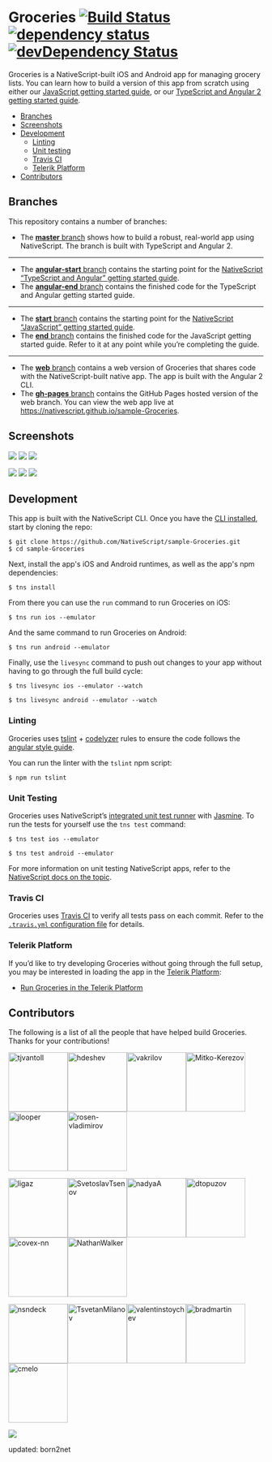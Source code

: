 # Groceries [![Build Status](https://travis-ci.org/NativeScript/sample-Groceries.svg?branch=master)](https://travis-ci.org/NativeScript/sample-Groceries) [![dependency status](https://david-dm.org/nativescript/sample-Groceries.svg)](https://david-dm.org/nativescript/sample-Groceries) [![devDependency Status](https://david-dm.org/nativescript/sample-Groceries/dev-status.svg)](https://david-dm.org/nativescript/sample-Groceries#info=devDependencies)

Groceries is a NativeScript-built iOS and Android app for managing grocery lists. You can learn how to build a version of this app from scratch using either our [JavaScript getting started guide](http://docs.nativescript.org/tutorial/chapter-0), or our [TypeScript and Angular 2 getting started guide](http://docs.nativescript.org/angular/tutorial/ng-chapter-0).

<!-- * [Download](#download) -->

* [Branches](#branches)
* [Screenshots](#screenshots)
* [Development](#development)
    * [Linting](#linting)
    * [Unit testing](#unit-testing)
    * [Travis CI](#travis)
    * [Telerik Platform](#telerik-platform)
* [Contributors](#contributors)

<!--
Commenting this out for now because until Groceries 3.0 drops (see https://github.com/NativeScript/sample-Groceries/issues/78), the version of the app in the stores and this repo don’t match up. Commenting this out == confusion-- (hopefully).

<h2 id="download">Download</h2>

The latest version of Groceries is available on the iOS App Store as well as Google Play:

<a href="https://itunes.apple.com/us/app/groceries-simple-grocery-lists/id1041129105?mt=8">
  <img src="assets/app-store-icons/ios-app-store.png">
</a>
<a href="https://play.google.com/store/apps/details?id=org.nativescript.groceries&hl=en">
  <img src="assets/app-store-icons/google-play.png">
</a>
-->

<h2 id="branches">Branches</h2>

This repository contains a number of branches:

* The [**master** branch](https://github.com/NativeScript/sample-Groceries/) shows how to build a robust, real-world app using NativeScript. The branch is built with TypeScript and Angular 2.

---

* The [**angular-start** branch](https://github.com/NativeScript/sample-Groceries/tree/angular-start) contains the starting point for the [NativeScript “TypeScript and Angular” getting started guide](http://docs.nativescript.org/angular/tutorial/ng-chapter-0).
* The [**angular-end** branch](https://github.com/NativeScript/sample-Groceries/tree/angular-end) contains the finished code for the TypeScript and Angular getting started guide.

---

* The [**start** branch](https://github.com/NativeScript/sample-Groceries/tree/start) contains the starting point for the [NativeScript “JavaScript” getting started guide](http://docs.nativescript.org/tutorial/chapter-0).
* The [**end** branch](https://github.com/NativeScript/sample-Groceries/tree/end) contains the finished code for the JavaScript getting started guide. Refer to it at any point while you’re completing the guide.

---

* The [**web** branch](https://github.com/NativeScript/sample-Groceries/tree/web) contains a web version of Groceries that shares code with the NativeScript-built native app. The app is built with the Angular 2 CLI.
* The [**gh-pages** branch](https://github.com/NativeScript/sample-Groceries/tree/gh-pages) contains the GitHub Pages hosted version of the web branch. You can view the web app live at <https://nativescript.github.io/sample-Groceries>.

<h2 id="screenshots">Screenshots</h2>

![](assets/screenshots/ios-1.png)
![](assets/screenshots/ios-2.png)
![](assets/screenshots/ios-3.png)

![](assets/screenshots/android-1.png)
![](assets/screenshots/android-2.png)
![](assets/screenshots/android-3.png)

<h2 id="development">Development</h2>

This app is built with the NativeScript CLI. Once you have the [CLI installed](http://docs.nativescript.org/angular/tutorial/ng-chapter-1#11-install-nativescript-and-configure-your-environment), start by cloning the repo:

```
$ git clone https://github.com/NativeScript/sample-Groceries.git
$ cd sample-Groceries
```

Next, install the app's iOS and Android runtimes, as well as the app's npm dependencies:

```
$ tns install
```

From there you can use the `run` command to run Groceries on iOS:

```
$ tns run ios --emulator
```

And the same command to run Groceries on Android:

```
$ tns run android --emulator
```

Finally, use the `livesync` command to push out changes to your app without having to go through the full build cycle:

```
$ tns livesync ios --emulator --watch
```
```
$ tns livesync android --emulator --watch
```

<h3 id="linting">Linting</h3>

Groceries uses [tslint](https://www.npmjs.com/package/tslint) + [codelyzer](https://github.com/mgechev/codelyzer) rules to ensure the code follows the [angular style guide](https://angular.io/docs/ts/latest/guide/style-guide.html).

You can run the linter with the `tslint` npm script:
```
$ npm run tslint
```

<h3 id="unit-testing">Unit Testing</h3>

Groceries uses NativeScript’s [integrated unit test runner](http://docs.nativescript.org/core-concepts/testing) with [Jasmine](http://jasmine.github.io/). To run the tests for yourself use the `tns test` command:

```
$ tns test ios --emulator
```

```
$ tns test android --emulator
```

For more information on unit testing NativeScript apps, refer to the [NativeScript docs on the topic](http://docs.nativescript.org/core-concepts/testing).

<h3 id="travis">Travis CI</h3>

Groceries uses [Travis CI](https://travis-ci.org/) to verify all tests pass on each commit. Refer to the [`.travis.yml` configuration file](https://github.com/NativeScript/sample-Groceries/blob/master/.travis.yml) for details.

<h3 id="telerik-platform">Telerik Platform</h3>

If you’d like to try developing Groceries without going through the full setup, you may be interested in loading the app in the [Telerik Platform](http://www.telerik.com/platform):

* [Run Groceries in the Telerik Platform](https://platform.telerik.com/#appbuilder/clone/https%3A%2F%2Fgithub.com%2FIcenium%2Fnativescript-sample-groceries)

<h2 id="contributors">Contributors</h2>

The following is a list of all the people that have helped build Groceries. Thanks for your contributions!

[<img alt="tjvantoll" src="https://avatars.githubusercontent.com/u/544280?v=3&s=117" width="117">](https://github.com/tjvantoll)[<img alt="hdeshev" src="https://avatars.githubusercontent.com/u/63219?v=3&s=117" width="117">](https://github.com/hdeshev)[<img alt="vakrilov" src="https://avatars.githubusercontent.com/u/4092076?v=3&s=117" width="117">](https://github.com/vakrilov)[<img alt="Mitko-Kerezov" src="https://avatars.githubusercontent.com/u/6683316?v=3&s=117" width="117">](https://github.com/Mitko-Kerezov)[<img alt="jlooper" src="https://avatars.githubusercontent.com/u/1450004?v=3&s=117" width="117">](https://github.com/jlooper)[<img alt="rosen-vladimirov" src="https://avatars.githubusercontent.com/u/8351653?v=3&s=117" width="117">](https://github.com/rosen-vladimirov)

[<img alt="ligaz" src="https://avatars.githubusercontent.com/u/19437?v=3&s=117" width="117">](https://github.com/ligaz)[<img alt="SvetoslavTsenov" src="https://avatars.githubusercontent.com/u/3598759?v=3&s=117" width="117">](https://github.com/SvetoslavTsenov)[<img alt="nadyaA" src="https://avatars.githubusercontent.com/u/6064810?v=3&s=117" width="117">](https://github.com/nadyaA)[<img alt="dtopuzov" src="https://avatars.githubusercontent.com/u/6651651?v=3&s=117" width="117">](https://github.com/dtopuzov)[<img alt="covex-nn" src="https://avatars.githubusercontent.com/u/110878?v=3&s=117" width="117">](https://github.com/covex-nn)[<img alt="NathanWalker" src="https://avatars.githubusercontent.com/u/457187?v=3&s=117" width="117">](https://github.com/NathanWalker)

[<img alt="nsndeck" src="https://avatars.githubusercontent.com/u/5665150?v=3&s=117" width="117">](https://github.com/nsndeck)[<img alt="TsvetanMilanov" src="https://avatars.githubusercontent.com/u/10463529?v=3&s=117" width="117">](https://github.com/TsvetanMilanov)[<img alt="valentinstoychev" src="https://avatars.githubusercontent.com/u/4980822?v=3&s=117" width="117">](https://github.com/valentinstoychev)[<img alt="bradmartin" src="https://avatars.githubusercontent.com/u/6006148?v=3&s=117" width="117">](https://github.com/bradmartin)[<img alt="cmelo" src="https://avatars.githubusercontent.com/u/872461?v=3&s=117" width="117">](https://github.com/cmelo)

<!-- Note: The table above get generated with the following commands -->
<!-- npm install -g githubcontrib -->
<!-- githubcontrib --owner NativeScript --repo sample-Groceries --cols 6 --sortOrder desc | pbcopy -->

![](https://ga-beacon.appspot.com/UA-111455-24/nativescript/sample-groceries?pixel)

updated: born2net